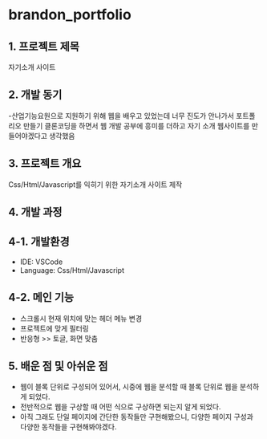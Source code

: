 # brandon_portfolio

## 1. 프로젝트 제목
자기소개 사이트

## 2. 개발 동기
-산업기능요원으로 지원하기 위해 웹을 배우고 있었는데 너무 진도가 안나가서 포트폴리오 만들기 클론코딩을 하면서 
웹 개발 공부에 흥미를 더하고 자기 소개 웹사이트를 만들어야겠다고 생각했음

## 3. 프로젝트 개요
Css/Html/Javascript를 익히기 위한 자기소개 사이트 제작

## 4. 개발 과정
## 4-1. 개발환경
* IDE: VSCode
* Language: Css/Html/Javascript

## 4-2. 메인 기능
- 스크롤시 현재 위치에 맞는 헤더 메뉴 변경
- 프로젝트에 맞게 필터링
- 반응형 >> 토글, 화면 맞춤

## 5. 배운 점 및 아쉬운 점
- 웹이 블록 단위로 구성되어 있어서, 시중에 웹을 분석할 때 블록 단위로 웹을 분석하게 되었다.
- 전반적으로 웹을 구상할 때 어떤 식으로 구상하면 되는지 알게 되었다.
- 아직 그래도 단일 페이지에 간단한 동작들만 구현해봤으니, 다양한 페이지 구성과 다양한 동작들을 구현해봐야겠다.
